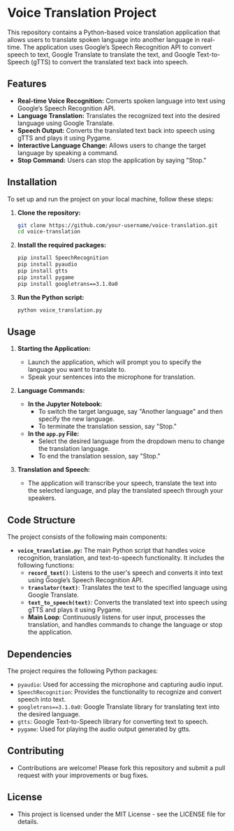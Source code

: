 # Voice Translation Project


This repository contains a Python-based voice translation application that allows users to translate spoken language into another language in real-time. The application uses Google’s Speech Recognition API to convert speech to text, Google Translate to translate the text, and Google Text-to-Speech (gTTS) to convert the translated text back into speech.


## Features


- **Real-time Voice Recognition:** Converts spoken language into text using Google’s Speech Recognition API.
- **Language Translation:** Translates the recognized text into the desired language using Google Translate.
- **Speech Output:** Converts the translated text back into speech using gTTS and plays it using Pygame.
- **Interactive Language Change:** Allows users to change the target language by speaking a command.
- **Stop Command:** Users can stop the application by saying "Stop."


## Installation


To set up and run the project on your local machine, follow these steps:

1. **Clone the repository:**
   ```bash
   git clone https://github.com/your-username/voice-translation.git
   cd voice-translation
2. **Install the required packages:**
   ```bash
   pip install SpeechRecognition
   pip install pyaudio
   pip install gtts
   pip install pygame
   pip install googletrans==3.1.0a0
3. **Run the Python script:**
   ```bash
   python voice_translation.py
   ```

## Usage


1. **Starting the Application:**
   - Launch the application, which will prompt you to specify the language you want to translate to.
   - Speak your sentences into the microphone for translation.

2. **Language Commands:**
   - **In the Jupyter Notebook:**
     - To switch the target language, say "Another language" and then specify the new language.
     - To terminate the translation session, say "Stop."
   - **In the `app.py` File:**
     - Select the desired language from the dropdown menu to change the translation language.
     - To end the translation session, say "Stop."

3. **Translation and Speech:**
   - The application will transcribe your speech, translate the text into the selected language, and play the translated speech through your speakers. 


## Code Structure


The project consists of the following main components:

- **`voice_translation.py`:** The main Python script that handles voice recognition, translation, and text-to-speech functionality. It includes the following functions:
  - **`record_text()`**: Listens to the user's speech and converts it into text using Google’s Speech Recognition API.
  - **`translator(text)`**: Translates the text to the specified language using Google Translate.
  - **`text_to_speech(text)`**: Converts the translated text into speech using gTTS and plays it using Pygame.
  - **Main Loop**: Continuously listens for user input, processes the translation, and handles commands to change the language or stop the application.


## Dependencies


The project requires the following Python packages:

- `pyaudio`: Used for accessing the microphone and capturing audio input.
- `SpeechRecognition`: Provides the functionality to recognize and convert speech into text.
- `googletrans==3.1.0a0`: Google Translate library for translating text into the desired language.
- `gtts`: Google Text-to-Speech library for converting text to speech.
- `pygame`: Used for playing the audio output generated by gtts.



## Contributing

  - Contributions are welcome! Please fork this repository and submit a pull request with your improvements or bug fixes. 

## License

  - This project is licensed under the MIT License - see the LICENSE file for details.
